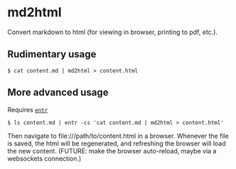 # md2html

Convert markdown to html (for viewing in browser, printing to pdf, etc.).

## Rudimentary usage

```shell
$ cat content.md | md2html > content.html
```

## More advanced usage

Requires [`entr`](https://github.com/eradman/entr)

```shell
$ ls content.md | entr -cs 'cat content.md | md2html > content.html'
```

Then navigate to file:///path/to/content.html in a browser. Whenever the file is saved, the html will be regenerated, and refreshing the browser will load the new content. (FUTURE: make the browser auto-reload, maybe via a websockets connection.) 